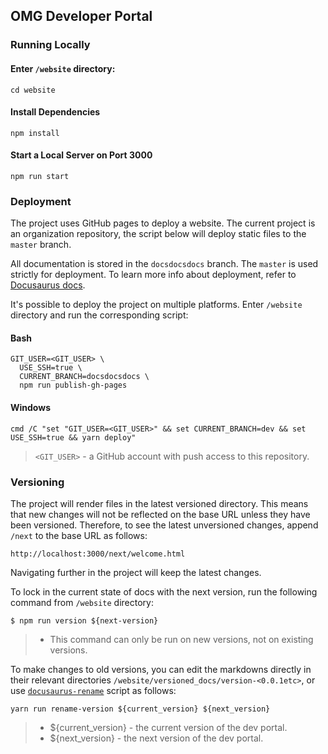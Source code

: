 ## OMG Developer Portal

### Running Locally

#### Enter `/website` directory:

```
cd website
```

#### Install Dependencies

```
npm install
```

#### Start a Local Server on Port 3000

```
npm run start
```

### Deployment

The project uses GitHub pages to deploy a website. The current project is an organization repository, the script below will deploy static files to the `master` branch.

All documentation is stored in the `docsdocsdocs` branch. The `master` is used strictly for deployment. To learn more info about deployment, refer to [Docusaurus docs](https://github.com/facebook/docusaurus/blob/master/docs/getting-started-publishing.md#using-github-pages). 

It's possible to deploy the project on multiple platforms. Enter `/website` directory and run the corresponding script:

#### Bash

```
GIT_USER=<GIT_USER> \ 
  USE_SSH=true \
  CURRENT_BRANCH=docsdocsdocs \
  npm run publish-gh-pages
```

#### Windows

```
cmd /C "set "GIT_USER=<GIT_USER>" && set CURRENT_BRANCH=dev && set USE_SSH=true && yarn deploy"
```

> `<GIT_USER>` - a GitHub account with push access to this repository.

### Versioning

The project will render files in the latest versioned directory. This means that new changes will not be reflected on the base URL unless they have been versioned. Therefore, to see the latest unversioned changes, append `/next` to the base URL as follows:

```
http://localhost:3000/next/welcome.html
```

Navigating further in the project will keep the latest changes.

To lock in the current state of docs with the next version, run the following command from `/website` directory:

```
$ npm run version ${next-version}
```

> - This command can only be run on new versions, not on existing versions.

To make changes to old versions, you can edit the markdowns directly in their relevant directories `/website/versioned_docs/version-<0.0.1etc>`, or use [`docusaurus-rename`](https://docusaurus.io/docs/en/versioning#renaming-existing-versions) script as follows:

```
yarn run rename-version ${current_version} ${next_version}
```

> - ${current_version} - the current version of the dev portal.
> - ${next_version} - the next version of the dev portal.
